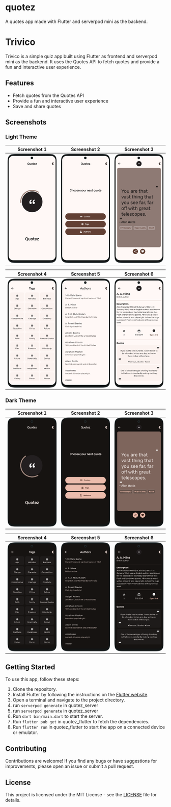 # quotez

A quotes app made with Flutter and serverpod mini as the backend.
# Trivico

Trivico is a simple quiz app built using Flutter as frontend and serverpod mini as the backend. It uses the Quotes API to fetch quotes and provide a fun and interactive user experience.

## Features

- Fetch quotes from the Quotes API
- Provide a fun and interactive user experience
- Save and share quotes

## Screenshots

### Light Theme

| Screenshot 1 | Screenshot 2 | Screenshot 3 |
| ------------ | ------------ | ------------ |
| ![Light Screenshot 1](screenshots/light_android_phone_samsung-galaxy-s20_1720699503743.png) | ![Light Screenshot 2](screenshots/light_android_phone_samsung-galaxy-s20_1720699545844.png) | ![Light Screenshot 3](screenshots/light_android_phone_samsung-galaxy-s20_1720699564388.png) |

| Screenshot 4 | Screenshot 5 | Screenshot 6 |
| ------------ | ------------ | ------------ |
| ![Light Screenshot 4](screenshots/light_android_phone_samsung-galaxy-s20_1720699578895.png) | ![Light Screenshot 5](screenshots/light_android_phone_samsung-galaxy-s20_1720699590112.png) | ![Light Screenshot 6](screenshots/light_android_phone_samsung-galaxy-s20_1720699602280.png) |

### Dark Theme

| Screenshot 1 | Screenshot 2 | Screenshot 3 |
| ------------ | ------------ | ------------ |
| ![Dark Screenshot 1](screenshots/dark_android_phone_samsung-galaxy-s20_1720699539593.png) | ![Dark Screenshot 2](screenshots/dark_android_phone_samsung-galaxy-s20_1720699552454.png) | ![Dark Screenshot 3](screenshots/dark_android_phone_samsung-galaxy-s20_1720699569052.png) |

| Screenshot 4 | Screenshot 5 | Screenshot 6 |
| ------------ | ------------ | ------------ |
| ![Dark Screenshot 4](screenshots/dark_android_phone_samsung-galaxy-s20_1720699583278.png) | ![Dark Screenshot 5](screenshots/dark_android_phone_samsung-galaxy-s20_1720699595152.png) | ![Dark Screenshot 6](screenshots/dark_android_phone_samsung-galaxy-s20_1720699607023.png) |

## Getting Started

To use this app, follow these steps:

1. Clone the repository.
2. Install Flutter by following the instructions on the [Flutter website](https://flutter.dev/docs/get-started/install).
3. Open a terminal and navigate to the project directory.
4. run `serverpod generate` in quotez_server
4. run `serverpod generate` in quotez_server
5. Run `dart bin/main.dart` to start the server.
4. Run `flutter pub get` in quotez_flutter to fetch the dependencies.
5. Run `flutter run` in quotez_flutter to start the app on a connected device or emulator.

## Contributing

Contributions are welcome! If you find any bugs or have suggestions for improvements, please open an issue or submit a pull request.

## License

This project is licensed under the MIT License - see the [LICENSE](LICENSE) file for details.
